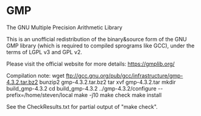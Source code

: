 # GMP
The GNU Multiple Precision Arithmetic Library

This is an unofficial redistribution of the binary&source form of the GNU GMP library (which is required  to compiled sprograms like GCC), under the terms of LGPL v3 and GPL v2.

Please visit the official website for more details: https://gmplib.org/

Compilation note:
wget ftp://gcc.gnu.org/pub/gcc/infrastructure/gmp-4.3.2.tar.bz2
bunzip2 gmp-4.3.2.tar.bz2
tar xvf gmp-4.3.2.tar
mkdir build_gmp-4.3.2
cd build_gmp-4.3.2
../gmp-4.3.2/configure --prefix=/home/steven/local
make -j10
make check
make install


See the CheckResults.txt for partial output of "make check".
